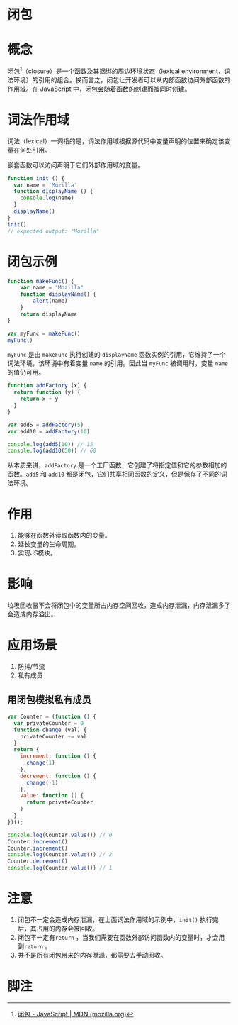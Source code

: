 # 闭包

# 概念

闭包[^1]（closure）是一个函数及其捆绑的周边环境状态（lexical environment，词法环境）的引用的组合。换而言之，闭包让开发者可以从内部函数访问外部函数的作用域。在 JavaScript 中，闭包会随着函数的创建而被同时创建。



# 词法作用域

词法（lexical）一词指的是，词法作用域根据源代码中变量声明的位置来确定该变量在何处引用。

嵌套函数可以访问声明于它们外部作用域的变量。

```javascript
function init () {
  var name = 'Mozilla'
  function displayName () {
    console.log(name)
  }
  displayName()
}
init()
// expected output: "Mozilla"
```



# 闭包示例

```javascript
function makeFunc() {
    var name = "Mozilla"
    function displayName() {
        alert(name)
    }
    return displayName
}

var myFunc = makeFunc()
myFunc()
```

`myFunc` 是由 `makeFunc` 执行创建的 `displayName` 函数实例的引用，它维持了一个词法环境，该环境中有着变量 `name` 的引用。因此当 `myFunc`  被调用时，变量 `name` 的值仍可用。

```javascript
function addFactory (x) {
  return function (y) {
    return x + y
  }
}

var add5 = addFactory(5)
var add10 = addFactory(10)

console.log(add5(10)) // 15
console.log(add10(50)) // 60
```

从本质来讲，`addFactory`  是一个工厂函数，它创建了将指定值和它的参数相加的函数。`add5`  和 `add10` 都是闭包，它们共享相同函数的定义，但是保存了不同的词法环境。



# 作用

1. 能够在函数外读取函数内的变量。
2. 延长变量的生命周期。
3. 实现JS模块。

# 影响

垃圾回收器不会将闭包中的变量所占内存空间回收，造成内存泄漏，内存泄漏多了会造成内存溢出。



# 应用场景

1. 防抖/节流
2. 私有成员



## 用闭包模拟私有成员

```javascript
var Counter = (function () {
  var privateCounter = 0
  function change (val) {
    privateCounter += val
  }
  return {
    increment: function () {
      change(1)
    },
    decrement: function () {
      change(-1)
    },
    value: function () {
      return privateCounter
    }
  }
})();

console.log(Counter.value()) // 0
Counter.increment()
Counter.increment()
console.log(Counter.value()) // 2
Counter.decrement()
console.log(Counter.value()) // 1
```



# 注意

1. 闭包不一定会造成内存泄漏，在上面词法作用域的示例中，`init()` 执行完后，其占用的内存会被回收。
2. 闭包不一定有`return` ，当我们需要在函数外部访问函数内的变量时，才会用到`return` 。
3. 并不是所有闭包带来的内存泄漏，都需要去手动回收。



# 脚注

[^1]: [闭包 - JavaScript | MDN (mozilla.org)](https://developer.mozilla.org/zh-CN/docs/Web/JavaScript/Closures)

